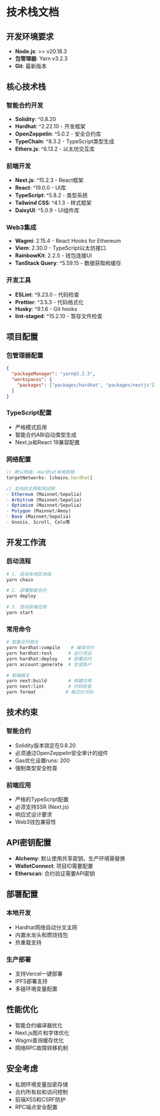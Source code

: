 # 技术栈文档

## 开发环境要求
- **Node.js**: >= v20.18.3
- **包管理器**: Yarn v3.2.3
- **Git**: 最新版本

## 核心技术栈

### 智能合约开发
- **Solidity**: ^0.8.20
- **Hardhat**: ^2.22.10 - 开发框架
- **OpenZeppelin**: ^5.0.2 - 安全合约库
- **TypeChain**: ^8.3.2 - TypeScript类型生成
- **Ethers.js**: ^6.13.2 - 以太坊交互库

### 前端开发
- **Next.js**: ^15.2.3 - React框架
- **React**: ^19.0.0 - UI库
- **TypeScript**: ^5.8.2 - 类型系统
- **Tailwind CSS**: ^4.1.3 - 样式框架
- **DaisyUI**: ^5.0.9 - UI组件库

### Web3集成
- **Wagmi**: 2.15.4 - React Hooks for Ethereum
- **Viem**: 2.30.0 - TypeScript以太坊接口
- **RainbowKit**: 2.2.5 - 钱包连接UI
- **TanStack Query**: ^5.59.15 - 数据获取和缓存

### 开发工具
- **ESLint**: ^9.23.0 - 代码检查
- **Prettier**: ^3.5.3 - 代码格式化
- **Husky**: ^9.1.6 - Git hooks
- **lint-staged**: ^15.2.10 - 暂存文件检查

## 项目配置

### 包管理器配置
```json
{
  "packageManager": "yarn@3.2.3",
  "workspaces": {
    "packages": ["packages/hardhat", "packages/nextjs"]
  }
}
```

### TypeScript配置
- 严格模式启用
- 智能合约ABI自动类型生成
- Next.js和React 19兼容配置

### 网络配置
```typescript
// 默认网络: Hardhat本地网络
targetNetworks: [chains.hardhat]

// 支持的主网和测试网
- Ethereum (Mainnet/Sepolia)
- Arbitrum (Mainnet/Sepolia)
- Optimism (Mainnet/Sepolia)
- Polygon (Mainnet/Amoy)
- Base (Mainnet/Sepolia)
- Gnosis, Scroll, Celo等
```

## 开发工作流

### 启动流程
```bash
# 1. 启动本地区块链
yarn chain

# 2. 部署智能合约
yarn deploy

# 3. 启动前端应用
yarn start
```

### 常用命令
```bash
# 智能合约相关
yarn hardhat:compile    # 编译合约
yarn hardhat:test      # 运行测试
yarn hardhat:deploy    # 部署合约
yarn account:generate  # 生成账户

# 前端相关
yarn next:build        # 构建应用
yarn next:lint         # 代码检查
yarn format           # 格式化代码
```

## 技术约束

### 智能合约
- Solidity版本锁定在0.8.20
- 必须通过OpenZeppelin安全审计的组件
- Gas优化设置runs: 200
- 强制类型安全检查

### 前端应用
- 严格的TypeScript配置
- 必须支持SSR (Next.js)
- 响应式设计要求
- Web3钱包兼容性

## API密钥配置
- **Alchemy**: 默认使用共享密钥，生产环境需替换
- **WalletConnect**: 项目ID需要配置
- **Etherscan**: 合约验证需要API密钥

## 部署配置

### 本地开发
- Hardhat网络自动分叉主网
- 内置水龙头和燃烧钱包
- 热重载支持

### 生产部署
- 支持Vercel一键部署
- IPFS部署支持
- 多链环境变量配置

## 性能优化
- 智能合约编译器优化
- Next.js图片和字体优化
- Wagmi查询缓存优化
- 网络RPC故障转移机制

## 安全考虑
- 私钥环境变量加密存储
- 合约所有权和访问控制
- 前端XSS和CSRF防护
- RPC端点安全配置